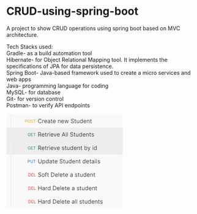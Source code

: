 # CRUD-using-spring-boot

A project to show CRUD operations using spring boot based on MVC architecture.

Tech Stacks used:  
Gradle- as a build automation tool  
Hibernate- for Object Relational Mapping tool. It implements the specifications of JPA for data persistence.  
Spring Boot- Java-based framework used to create a micro services and web apps  
Java- programming language for coding   
MySQL- for database  
Git- for version control   
Postman- to verify API endpoints  

![img.png](img.png)

